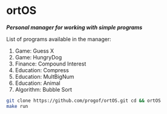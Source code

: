 # ortOS
***Personal manager for working with simple programs***

List of programs available in the manager:

1. Game: Guess X
2. Game: HungryDog
3. Finance: Compound Interest
4. Education: Compress
5. Education: MultBigNum
6. Education: Animal
7. Algorithm: Bubble Sort

```bash
git clone https://github.com/progof/ortOS.git cd && ortOS
make run
```
